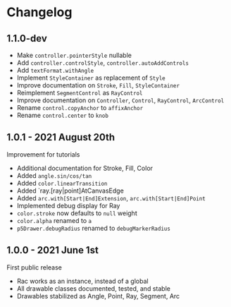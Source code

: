 Changelog
=========

1.1.0-dev
---------
+ Make `controller.pointerStyle` nullable
+ Add `controller.controlStyle`, `controller.autoAddControls`
+ Add `textFormat.withAngle`
+ Implement `StyleContainer` as replacement of `Style`
+ Improve documentation on `Stroke`, `Fill`, `StyleContainer`
+ Reimplement `SegmentControl` as `RayControl`
+ Improve documentation on `Controller`, `Control`, `RayControl`, `ArcControl`
+ Rename `control.copyAnchor` to `affixAnchor`
+ Rename `control.center` to `knob`


1.0.1 - 2021 August 20th
------------------------
Improvement for tutorials
+ Additional documentation for Stroke, Fill, Color
+ Added `angle.sin/cos/tan`
+ Added `color.linearTransition`
+ Added `ray.[ray|point]AtCanvasEdge
+ Added `arc.with[Start|End]Extension`, `arc.with[Start|End]Point`
+ Implemented debug display for Ray
+ `color.stroke` now defaults to `null` weight
+ `color.alpha` renamed to `a`
+ `p5Drawer.debugRadius` renamed to `debugMarkerRadius`


1.0.0 - 2021 June 1st
---------------------
First public release
+ Rac works as an instance, instead of a global
+ All drawable classes documented, tested, and stable
+ Drawables stabilized as Angle, Point, Ray, Segment, Arc

